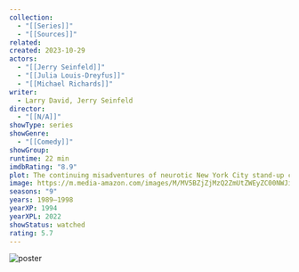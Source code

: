 ```yaml
---
collection:
  - "[[Series]]"
  - "[[Sources]]"
related: 
created: 2023-10-29
actors:
  - "[[Jerry Seinfeld]]"
  - "[[Julia Louis-Dreyfus]]"
  - "[[Michael Richards]]"
writer:
  - Larry David, Jerry Seinfeld
director:
  - "[[N/A]]"
showType: series
showGenre:
  - "[[Comedy]]"
showGroup: 
runtime: 22 min
imdbRating: "8.9"
plot: The continuing misadventures of neurotic New York City stand-up comedian Jerry Seinfeld and his equally neurotic New York City friends.
image: https://m.media-amazon.com/images/M/MV5BZjZjMzQ2ZmUtZWEyZC00NWJiLWFjM2UtMzhmYzZmZDcxMzllXkEyXkFqcGdeQXVyNTA4NzY1MzY@._V1_SX300.jpg
seasons: "9"
years: 1989–1998
yearXP: 1994
yearXPL: 2022
showStatus: watched
rating: 5.7
---
```

![poster](https://m.media-amazon.com/images/M/MV5BZjZjMzQ2ZmUtZWEyZC00NWJiLWFjM2UtMzhmYzZmZDcxMzllXkEyXkFqcGdeQXVyNTA4NzY1MzY@._V1_SX300.jpg)

